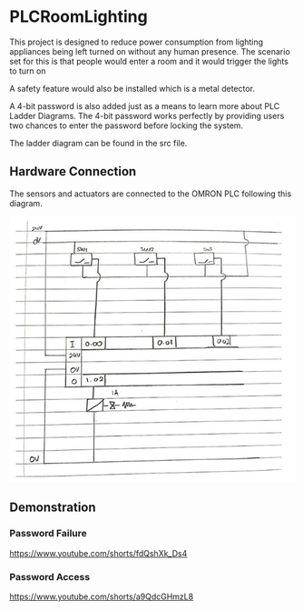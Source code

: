 # PLCRoomLighting

This project is designed to reduce power consumption from lighting appliances being left turned on without any human presence. The scenario set for this is that people would enter a room and it would trigger the lights to turn on

A safety feature would also be installed which is a metal detector.

A 4-bit password is also added just as a means to learn more about PLC Ladder Diagrams. The 4-bit password works perfectly by providing users two chances to enter the password before locking the system.

The ladder diagram can be found in the src file.

## Hardware Connection

The sensors and actuators are connected to the OMRON PLC following this diagram.

![Alt Text](Images/electric_diagram.JPG)

## Demonstration

### Password Failure

https://www.youtube.com/shorts/fdQshXk_Ds4

### Password Access

https://www.youtube.com/shorts/a9QdcGHmzL8
